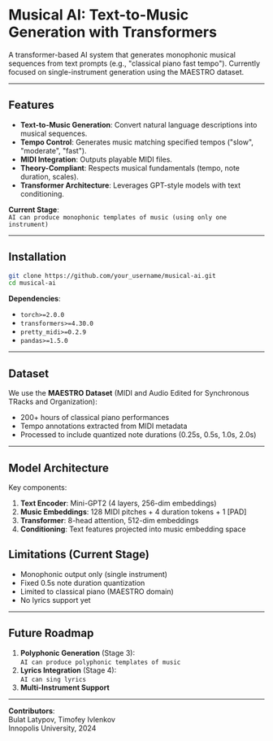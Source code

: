 # Musical AI: Text-to-Music Generation with Transformers

A transformer-based AI system that generates monophonic musical sequences from text prompts (e.g., "classical piano fast tempo"). Currently focused on single-instrument generation using the MAESTRO dataset.

---

## Features
- **Text-to-Music Generation**: Convert natural language descriptions into musical sequences.
- **Tempo Control**: Generates music matching specified tempos ("slow", "moderate", "fast").
- **MIDI Integration**: Outputs playable MIDI files.
- **Theory-Compliant**: Respects musical fundamentals (tempo, note duration, scales).
- **Transformer Architecture**: Leverages GPT-style models with text conditioning.

**Current Stage**:  
`AI can produce monophonic templates of music (using only one instrument)`

---

## Installation
```bash
git clone https://github.com/your_username/musical-ai.git
cd musical-ai
```

**Dependencies**:
- `torch>=2.0.0`
- `transformers>=4.30.0`
- `pretty_midi>=0.2.9`
- `pandas>=1.5.0`

---

## Dataset
We use the **MAESTRO Dataset** (MIDI and Audio Edited for Synchronous TRacks and Organization):
- 200+ hours of classical piano performances
- Tempo annotations extracted from MIDI metadata
- Processed to include quantized note durations (0.25s, 0.5s, 1.0s, 2.0s)

---

## Model Architecture

Key components:
1. **Text Encoder**: Mini-GPT2 (4 layers, 256-dim embeddings)
2. **Music Embeddings**: 128 MIDI pitches + 4 duration tokens + 1 [PAD]
3. **Transformer**: 8-head attention, 512-dim embeddings
4. **Conditioning**: Text features projected into music embedding space


## Limitations (Current Stage)
- Monophonic output only (single instrument)
- Fixed 0.5s note duration quantization
- Limited to classical piano (MAESTRO domain)
- No lyrics support yet

---

## Future Roadmap
1. **Polyphonic Generation** (Stage 3):  
   `AI can produce polyphonic templates of music`
2. **Lyrics Integration** (Stage 4):  
   `AI can sing lyrics`
3. **Multi-Instrument Support**

---

**Contributors**:  
Bulat Latypov, Timofey Ivlenkov  
Innopolis University, 2024
